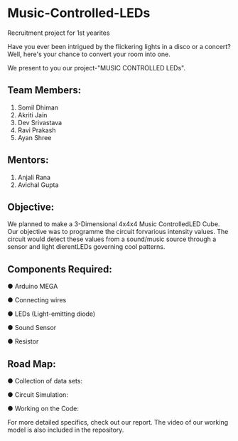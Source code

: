 # Music-Controlled-LEDs
Recruitment project for 1st yearites

Have you ever been intrigued by the flickering lights in a disco or a concert?
Well, here's your chance to convert your room into one.

We present to you our project-"MUSIC CONTROLLED LEDs".
## Team Members:

1. Somil Dhiman
2. Akriti Jain
3. Dev Srivastava
4. Ravi Prakash
5. Ayan Shree

## Mentors:

1. Anjali Rana
2. Avichal Gupta

## Objective:

We planned to make a 3-Dimensional 4x4x4 Music ControlledLED
Cube. Our objective was to programme the circuit forvarious
intensity values. The circuit would detect these values from a
sound/music source through a sensor and light dierentLEDs
governing cool patterns.


## Components Required:

● Arduino MEGA 

● Connecting wires

 ● LEDs (Light-emitting diode)

 ● Sound Sensor 

 ● Resistor 


## Road Map:

 ● Collection of data sets:

 ● Circuit Simulation:

 ● Working on the Code:

For more detailed specifics, check out our report.
The video of our working model is also included in the repository.



